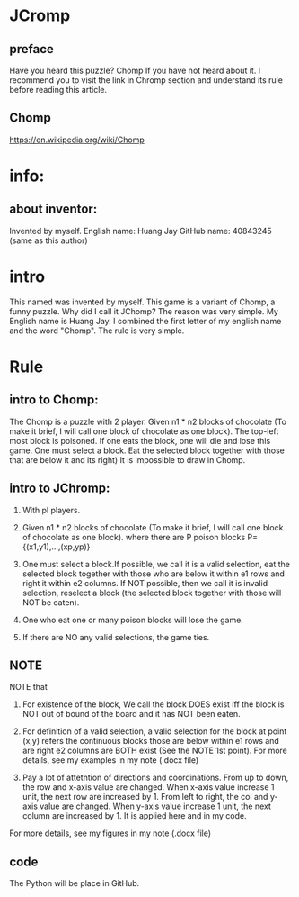 # JCromp

## preface
Have you heard this puzzle? Chomp
If you have not heard about it.
I recommend you to visit the link in Chromp section and understand its rule before reading this article.

## Chomp
https://en.wikipedia.org/wiki/Chomp

# info:
## about inventor:
Invented by myself.
English name: Huang Jay
GitHub name: 40843245 (same as this author)

# intro
This named was invented by myself.
This game is a variant of Chomp, a funny puzzle.
Why did I call it JChomp?
The reason was very simple. 
My English name is Huang Jay.
I combined the first letter of my english name and the word "Chomp".
The rule is very simple.

# Rule
## intro to Chomp:
The Chomp is a puzzle with 2 player.
Given n1 * n2 blocks of chocolate (To make it brief, I will call one block of chocolate as one block).
The top-left most block is poisoned. If one eats the block, one will die and lose this game.
One must select a block. Eat the selected block together with those that are below it and its right)
It is impossible to draw in Chomp.

## intro to JChromp:
1. With pl players.
2. Given n1 * n2 blocks of chocolate (To make it brief, I will call one block of chocolate as one block).
where there are P poison blocks P={(x1,y1),...,(xp,yp)}

3. One must select a block.If possible, we call it is a valid selection,
eat the selected block together with those who are below it within e1 rows and right it within e2 columns.
If NOT possible, then we call it is invalid selection,
reselect a block (the selected block together with those will NOT be eaten).

4. One who eat one or many poison blocks will lose the game.

5. If there are NO any valid selections, the game ties.

## NOTE
NOTE that

1. For existence of the block,
We call the block DOES exist iff the block is NOT out of bound of the board and it has NOT been eaten.

2. For definition of a valid selection, 
a valid selection for the block at point (x,y) refers the continuous blocks those are below within e1 rows 
and are right e2 columns are BOTH exist (See the NOTE 1st point).
For more details, see my examples in my note (.docx file)

3. Pay a lot of attetntion of directions and coordinations.
From up to down, the row and x-axis value are changed. When x-axis value increase 1 unit, the next row are increased by 1.
From left to right, the col and y-axis value are changed. When y-axis value increase 1 unit, the next column are increased by 1.
It is applied here and in my code.

For more details, see my figures in my note (.docx file)

## code
The Python will be place in GitHub.
